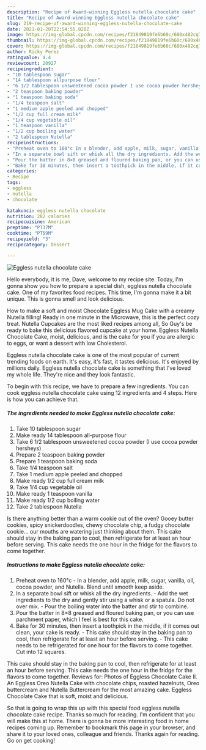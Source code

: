```yaml
---
description: "Recipe of Award-winning Eggless nutella chocolate cake"
title: "Recipe of Award-winning Eggless nutella chocolate cake"
slug: 219-recipe-of-award-winning-eggless-nutella-chocolate-cake
date: 2021-01-20T22:54:55.020Z
image: https://img-global.cpcdn.com/recipes/f21849819fe6b60c/680x482cq70/eggless-nutella-chocolate-cake-recipe-main-photo.jpg
thumbnail: https://img-global.cpcdn.com/recipes/f21849819fe6b60c/680x482cq70/eggless-nutella-chocolate-cake-recipe-main-photo.jpg
cover: https://img-global.cpcdn.com/recipes/f21849819fe6b60c/680x482cq70/eggless-nutella-chocolate-cake-recipe-main-photo.jpg
author: Ricky Perez
ratingvalue: 4.4
reviewcount: 20927
recipeingredient:
- "10 tablespoon sugar"
- "14 tablespoon allpurpose flour"
- "6 1/2 tablespoon unsweetened cocoa powder I use cocoa powder hersheys"
- "2 teaspoon baking powder"
- "1 teaspoon baking soda"
- "1/4 teaspoon salt"
- "1 medium apple peeled and chopped"
- "1/2 cup full cream milk"
- "1/4 cup vegetable oil"
- "1 teaspoon vanilla"
- "1/2 cup boiling water"
- "2 tablespoon Nutella"
recipeinstructions:
- "Preheat oven to 160°c In a blender, add apple, milk, sugar, vanilla, oil, cocoa powder, and Nutella. Blend until smooth keep aside."
- "In a separate bowl sift or whisk all the dry ingredients. Add the wet ingredients to the dry and gently stir using a whisk or a spatula. Do not over mix. Pour the boiling water into the batter and stir to combine."
- "Pour the batter in 8×8 greased and floured baking pan, or you can use parchment paper, which I feel is best for this cake."
- "Bake for 30 minutes, then insert a toothpick in the middle, if it comes out clean, your cake is ready. This cake should stay in the baking pan to cool, then refrigerate for at least an hour before serving. This cake needs to be refrigerated for one hour for the flavors to come together. Cut into 12 squares."
categories:
- Recipe
tags:
- eggless
- nutella
- chocolate

katakunci: eggless nutella chocolate 
nutrition: 282 calories
recipecuisine: American
preptime: "PT37M"
cooktime: "PT59M"
recipeyield: "3"
recipecategory: Dessert

---
```



![Eggless nutella chocolate cake](https://img-global.cpcdn.com/recipes/f21849819fe6b60c/680x482cq70/eggless-nutella-chocolate-cake-recipe-main-photo.jpg)

Hello everybody, it is me, Dave, welcome to my recipe site. Today, I'm gonna show you how to prepare a special dish, eggless nutella chocolate cake. One of my favorites food recipes. This time, I'm gonna make it a bit unique. This is gonna smell and look delicious.

How to make a soft and moist Chocolate Eggless Mug Cake with a creamy Nutella filling! Ready in one minute in the Microwave, this is the perfect cozy treat. Nutella Cupcakes are the most liked recipes among all, So Guy&#39;s be ready to bake this delicious flavored cupcake at your home. Eggless Nutella Chocolate Cake, moist, delicious, and is the cake for you if you are allergic to eggs, or want a dessert with low Cholesterol.

Eggless nutella chocolate cake is one of the most popular of current trending foods on earth. It's easy, it's fast, it tastes delicious. It's enjoyed by millions daily. Eggless nutella chocolate cake is something that I've loved my whole life. They're nice and they look fantastic.


To begin with this recipe, we have to prepare a few ingredients. You can cook eggless nutella chocolate cake using 12 ingredients and 4 steps. Here is how you can achieve that.

<!--inarticleads1-->

##### The ingredients needed to make Eggless nutella chocolate cake:

1. Take 10 tablespoon sugar
1. Make ready 14 tablespoon all-purpose flour
1. Take 6 1/2 tablespoon unsweetened cocoa powder (I use cocoa powder hersheys)
1. Prepare 2 teaspoon baking powder
1. Prepare 1 teaspoon baking soda
1. Take 1/4 teaspoon salt
1. Take 1 medium apple peeled and chopped
1. Make ready 1/2 cup full cream milk
1. Take 1/4 cup vegetable oil
1. Make ready 1 teaspoon vanilla
1. Make ready 1/2 cup boiling water
1. Take 2 tablespoon Nutella


Is there anything better than a warm cookie out of the oven? Gooey butter cookies, spicy snickerdoodles, chewy chocolate chip, a fudgy chocolate cookie… our mouths are watering just thinking about them. This cake should stay in the baking pan to cool, then refrigerate for at least an hour before serving. This cake needs the one hour in the fridge for the flavors to come together. 

<!--inarticleads2-->

##### Instructions to make Eggless nutella chocolate cake:

1. Preheat oven to 160°c - In a blender, add apple, milk, sugar, vanilla, oil, cocoa powder, and Nutella. Blend until smooth keep aside.
1. In a separate bowl sift or whisk all the dry ingredients. - Add the wet ingredients to the dry and gently stir using a whisk or a spatula. Do not over mix. - Pour the boiling water into the batter and stir to combine.
1. Pour the batter in 8×8 greased and floured baking pan, or you can use parchment paper, which I feel is best for this cake.
1. Bake for 30 minutes, then insert a toothpick in the middle, if it comes out clean, your cake is ready. - This cake should stay in the baking pan to cool, then refrigerate for at least an hour before serving. - This cake needs to be refrigerated for one hour for the flavors to come together. Cut into 12 squares.


This cake should stay in the baking pan to cool, then refrigerate for at least an hour before serving. This cake needs the one hour in the fridge for the flavors to come together. Reviews for: Photos of Eggless Chocolate Cake II. An Eggless Oreo Nutella Cake with chocolate chips, roasted hazelnuts, Oreo buttercream and Nutella Buttercream for the most amazing cake. Eggless Chocolate Cake that is soft, moist and delicious. 

So that is going to wrap this up with this special food eggless nutella chocolate cake recipe. Thanks so much for reading. I'm confident that you will make this at home. There is gonna be more interesting food in home recipes coming up. Remember to bookmark this page in your browser, and share it to your loved ones, colleague and friends. Thanks again for reading. Go on get cooking!
